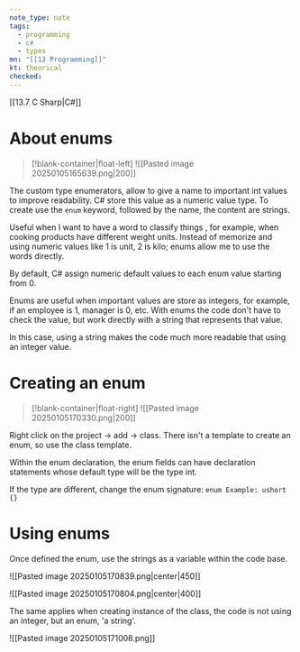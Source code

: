 ```yaml
---
note_type: note
tags:
  - programming
  - c#
  - types
mn: "[[13 Programming]]"
kt: theorical
checked: 
---
```

[[13.7 C Sharp|C#]]

# About enums
>[!blank-container|float-left]
>![[Pasted image 20250105165639.png|200]]

The custom type enumerators, allow to give a name to important int values to improve readability. C# store this value as a numeric value type. To create use the `enum` keyword, followed by the name, the content are strings. 

Useful when I want to have a word to classify things , for example, when cooking products have different weight units. Instead of memorize and using numeric values like 1 is unit, 2 is kilo; enums allow me to use the words directly. 

By default, C# assign numeric default values to each enum value starting from 0.

Enums are useful when important values are store as integers, for example, if an employee is 1, manager is 0, etc. With enums the code don't have to check the value, but work directly with a string that represents that value. 

In this case, using a string makes the code much more readable that using an integer value. 

# Creating an enum
>[!blank-container|float-right]
>![[Pasted image 20250105170330.png|200]]

Right click on the project -> add -> class. There isn't a template to create an enum, so use the class template. 

Within the enum declaration, the enum fields can have declaration statements whose default type will be the type int. 

If the type are different, change the enum signature: 
`enum Example: ushort {}`

# Using enums
Once defined the enum, use the strings as a variable within the code base. 

![[Pasted image 20250105170839.png|center|450]]

![[Pasted image 20250105170804.png|center|400]]

The same applies when creating instance of the class, the code is not using an integer, but an enum, 'a string'.

![[Pasted image 20250105171008.png]]